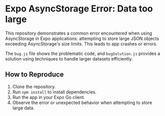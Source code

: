 # Expo AsyncStorage Error: Data too large

This repository demonstrates a common error encountered when using AsyncStorage in Expo applications: attempting to store large JSON objects exceeding AsyncStorage's size limits. This leads to app crashes or errors.

The `bug.js` file shows the problematic code, and `bugSolution.js` provides a solution using techniques to handle larger datasets efficiently.

## How to Reproduce

1. Clone the repository.
2. Run `npm install` to install dependencies.
3. Run the app in your Expo Go client.
4. Observe the error or unexpected behavior when attempting to store large data.